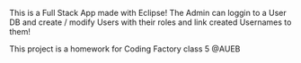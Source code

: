 This is a Full Stack App made with Eclipse!
The Admin can loggin to a User DB and create / modify
Users with their roles and link created Usernames to them!

This project is a homework for Coding Factory class 5 @AUEB
